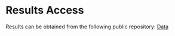 # Results Access
Results can be obtained from the following public repository: [Data](https://zenodo.org/records/15083550)
